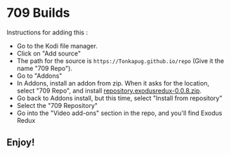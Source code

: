 # 709 Builds

Instructions for adding this :


<p align="left">
  <ul>
    <li>Go to the Kodi file manager.</li>
    <li>Click on "Add source"</li>
    <li>The path for the source is <code>https://Tonkapug.github.io/repo</code> (Give it the name "709 Repo").</li>
    <li>Go to "Addons"</li>
    <li>In Addons, install an addon from zip.  When it asks for the location, select "709 Repo", and install <a href="repository.exodusredux-0.0.8.zip">repository.exodusredux-0.0.8.zip</a>.</li>
    <li>Go back to Addons install, but this time, select "Install from repository"</li>
    <li>Select the "709 Repository"</li>
    <li>Go into the "Video add-ons" section in the repo, and you'll find Exodus Redux</li>
  </ul>
</p>

## Enjoy!
